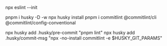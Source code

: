 npx eslint --init

pnpm i husky -D -w
npx husky install
pnpm i commitlint @commitlint/cli @commitlint/config-conventional

npx husky add .husky/pre-commit "pnpm lint"
npx husky add .husky/commit-msg "npx -no-install commitlint -e $HUSKY_GIT_PARAMS"
